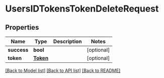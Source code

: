 # UsersIDTokensTokenDeleteRequest

## Properties
Name | Type | Description | Notes
------------ | ------------- | ------------- | -------------
**success** | **bool** |  | [optional] 
**token** | [**Token**](Token.md) |  | [optional] 

[[Back to Model list]](../README.md#documentation-for-models) [[Back to API list]](../README.md#documentation-for-api-endpoints) [[Back to README]](../README.md)

